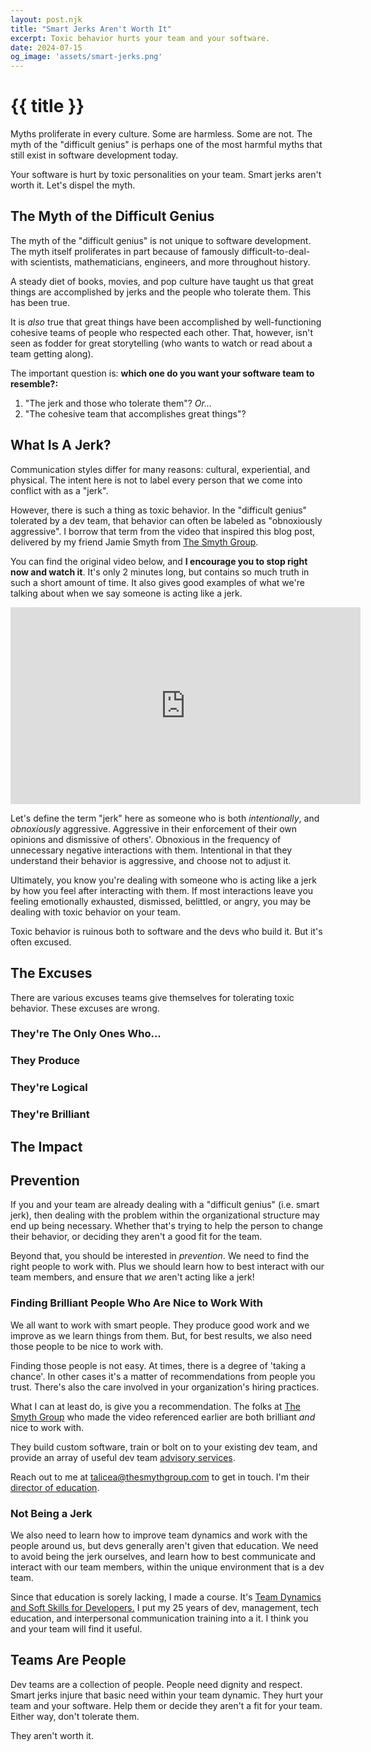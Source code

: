 ```yaml
---
layout: post.njk
title: "Smart Jerks Aren't Worth It"
excerpt: Toxic behavior hurts your team and your software.
date: 2024-07-15
og_image: 'assets/smart-jerks.png'
---
```

# {{ title }}

Myths proliferate in every culture. Some are harmless. Some are not. The myth of the "difficult genius" is perhaps one of the most harmful myths that still exist in software development today.

Your software is hurt by toxic personalities on your team. Smart jerks aren't worth it. Let's dispel the myth.

## The Myth of the Difficult Genius
The myth of the "difficult genius" is not unique to software development. The myth itself proliferates in part because of famously difficult-to-deal-with scientists, mathematicians, engineers, and more throughout history.

A steady diet of books, movies, and pop culture have taught us that great things are accomplished by jerks and the people who tolerate them. This has been true.

It is *also* true that great things have been accomplished by well-functioning cohesive teams of people who respected each other. That, however, isn't seen as fodder for great storytelling (who wants to watch or read about a team getting along).

The important question is: <strong>which one do you want your software team to resemble?:</strong> 

1) "The jerk and those who tolerate them"? <i>Or...</i>
2) "The cohesive team that accomplishes great things"?

## What Is A Jerk?
Communication styles differ for many reasons: cultural, experiential, and physical. The intent here is not to label every person that we come into conflict with as a "jerk".

However, there is such a thing as toxic behavior. In the "difficult genius" tolerated by a dev team, that behavior can often be labeled as "obnoxiously aggressive". I borrow that term from the video that inspired this blog post, delivered by my friend Jamie Smyth from <a href="https://thesmythgroup.com">The Smyth Group</a>.

You can find the original video below, and <strong>I encourage you to stop right now and watch it</strong>. It's only 2 minutes long, but contains so much truth in such a short amount of time. It also gives good examples of what we're talking about when we say someone is acting like a jerk.

<div class="video">
<iframe width="560" height="315" src="https://www.youtube.com/embed/JPFsf1QU0uk?si=ZtJVWk8UcbIdTA5U" title="YouTube video player" frameborder="0" allow="accelerometer; autoplay; clipboard-write; encrypted-media; gyroscope; picture-in-picture; web-share" referrerpolicy="strict-origin-when-cross-origin" allowfullscreen></iframe>
</div>

Let's define the term "jerk" here as someone who is both <em>intentionally</em>, and <em>obnoxiously</em> aggressive. Aggressive in their enforcement of their own opinions and dismissive of others'. Obnoxious in the frequency of unnecessary negative interactions with them. Intentional in that they understand their behavior is aggressive, and choose not to adjust it.

Ultimately, you know you're dealing with someone who is acting like a jerk by how you feel after interacting with them. If most interactions leave you feeling emotionally exhausted, dismissed, belittled, or angry, you may be dealing with toxic behavior on your team.

Toxic behavior is ruinous both to software and the devs who build it. But it's often excused.

## The Excuses
There are various excuses teams give themselves for tolerating toxic behavior. These excuses are wrong.

### They're The Only Ones Who...

### They Produce

### They're Logical

### They're Brilliant

## The Impact

## Prevention
If you and your team are already dealing with a "difficult genius" (i.e. smart jerk), then dealing with the problem within the organizational structure may end up being necessary. Whether that's trying to help the person to change their behavior, or deciding they aren't a good fit for the team.

Beyond that, you should be interested in <em>prevention</em>. We need to find the right people to work with. Plus we should learn how to best interact with our team members, and ensure that <em>we</em> aren't acting like a jerk!

### Finding Brilliant People Who Are Nice to Work With
We all want to work with smart people. They produce good work and we improve as we learn things from them. But, for best results, we also need those people to be nice to work with.

Finding those people is not easy. At times, there is a degree of 'taking a chance'. In other cases it's a matter of recommendations from people you trust. There's also the care involved in your organization's hiring practices.

What I can at least do, is give you a recommendation. The folks at <a href="https://thesmythgroup.com">The Smyth Group</a> who made the video referenced earlier are both brilliant *and* nice to work with.

They build custom software, train or bolt on to your existing dev team, and provide an array of useful dev team <a href="https://thesmythgroup.com/services/advisory/">advisory services</a>.

Reach out to me at <a href="mailto:talicea@thesmythgroup.com">talicea@thesmythgroup.com</a> to get in touch. I'm their <a href="https://thesmythgroup.com/people/tony-alicea/">director of education</a>.

### Not Being a Jerk
We also need to learn how to improve team dynamics and work with the people around us, but devs generally aren't given that education. We need to avoid being the jerk ourselves, and learn how to best communicate and interact with our team members, within the unique environment that is a dev team.

Since that education is sorely lacking, I made a course. It's <a href="https://teamdynamics.dev">Team Dynamics and Soft Skills for Developers.</a> I put my 25 years of dev, management, tech education, and interpersonal communication training into a it. I think you and your team will find it useful.

## Teams Are People
Dev teams are a collection of people. People need dignity and respect. Smart jerks injure that basic need within your team dynamic. They hurt your team and your software. Help them or decide they aren't a fit for your team. Either way, don't tolerate them.

They aren't worth it.